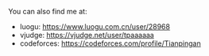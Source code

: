 
You can also find me at: 
- luogu: https://www.luogu.com.cn/user/28968
- vjudge: https://vjudge.net/user/tpaaaaaa
- codeforces: https://codeforces.com/profile/Tianpingan
